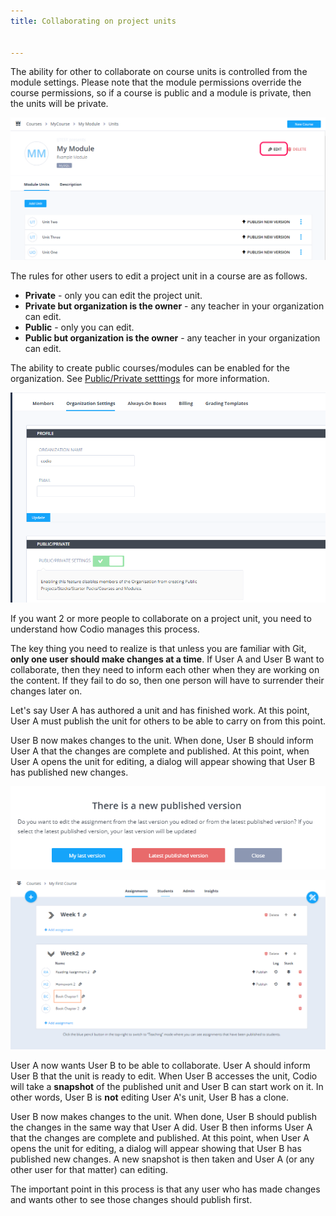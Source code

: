 ```yaml
---
title: Collaborating on project units


---
```


The ability for other to collaborate on course units is controlled from the module settings. Please note that the module permissions override the course permissions, so if a course is public and a module is private, then the units will be private.


![Module Edit](/img/moduleedit.png)


The rules for other users to edit a project unit in a course are as follows.

- **Private** - only you can edit the project unit.
- **Private but organization is the owner** - any teacher in your organization can edit.
- **Public** - only you can edit.
- **Public but organization is the owner** - any teacher in your organization can edit.


The ability to create public courses/modules can be enabled for the organization. See [Public/Private setttings](/dashboard/create/public_private) for more information.

![authtoken](/img/manage_organization/public_private.png)


If you want 2 or more people to collaborate on a project unit, you need to understand how Codio manages this process.

The key thing you need to realize is that unless you are familiar with Git, **only one user should make changes at a time**. If User A and User B want to collaborate, then they need to inform each other when they are working on the content. If they fail to do so, then one person will have to surrender their changes later on.

Let's say User A has authored a unit and has finished work. At this point, User A must publish the unit for others to be able to carry on from this point.


User B now makes changes to the unit. When done, User B should inform User A that the changes are complete and published. At this point, when User A opens the unit for editing, a dialog will appear showing that User B has published new changes.

![publishedversion](/img/publishedversion.png)

![Book update](/img/bookupdate.png)


User A now wants User B to be able to collaborate. User A should inform User B that the unit is ready to edit. When User B accesses the unit, Codio will take a **snapshot** of the published unit and User B can start work on it. In other words, User B is **not** editing User A's unit, User B has a clone.

User B now makes changes to the unit. When done, User B should publish the changes in the same way that User A did. User B then informs User A that the changes are complete and published. At this point, when User A opens the unit for editing, a dialog will appear showing that User B has published new changes. A new snapshot is then taken and User A (or any other user for that matter) can editing.

The important point in this process is that any user who has made changes and wants other to see those changes should publish first.
